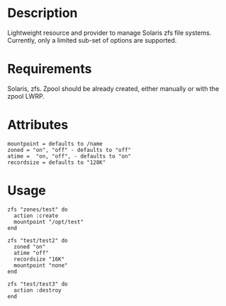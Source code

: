 
Description
==========

Lightweight resource and provider to manage Solaris zfs file systems. 
Currently, only a limited sub-set of options are supported.

Requirements
===========

Solaris, zfs.
Zpool should be already created, either manually or with the zpool LWRP.

Attributes
=========

    mountpoint = defaults to /name
    zoned = "on", "off" - defaults to "off"
    atime =  "on, "off", - defaults to "on"
    recordsize = defaults to "128K"
 
Usage
====

    zfs "zones/test" do
      action :create
      mountpoint "/opt/test"
    end
  
    zfs "test/test2" do
      zoned "on"
      atime "off"
      recordsize "16K"
      mountpoint "none"
    end
  
    zfs "test/test3" do
      action :destroy
    end
